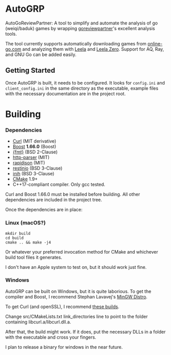 
AutoGRP
==========

AutoGoReviewPartner: A tool to simplify and automate the analysis of go
(weiqi/baduk) games by wrapping [goreviewpartner](https://github.com/pnprog/goreviewpartner)'s
excellent analysis tools.

The tool currently supports automatically downloading games from
[online-go.com]() and analyzing them with [Leela](https://www.sjeng.org/leela.html)
and [Leela Zero](https://github.com/gcp/leela-zero). Support for AQ, Ray, and
GNU Go can be added easily.

Getting Started
---------------
Once AutoGRP is built, it needs to be configured. It looks for `config.ini` and
`client_config.ini` in the same directory as the executable, example files
with the necessary documentation are in the project root.


Building
========

### Dependencies
* [Curl](https://curl.haxx.se/libcurl/) (MIT derivative)
* [Boost](http://www.boost.org/) **1.66.0** (Boost)
* [{fmt}](https://github.com/fmtlib/fmt) (BSD 2-Clause)
* [http-parser](https://github.com/nodejs/http-parser) (MIT)
* [rapidjson](https://github.com/Tencent/rapidjson) (MIT)
* [restinio](https://github.com/Stiffstream/restinio) (BSD 3-Clause)
* [inih](https://github.com/benhoyt/inih) (BSD 3-Clause)
* [CMake](https://cmake.org/) 1.9+
* C++17-compliant compiler. Only gcc tested.

Curl and Boost 1.66.0 must be installed before building. All other dependencies
are included in the project tree.

Once the dependencies are in place:

### Linux (macOS?)

```
mkdir build
cd build
cmake .. && make -j4
```

Or whatever your preferred invocation method for CMake and whichever build tool
files it generates.

I don't have an Apple system to test on, but it should work just fine.

### Windows

AutoGRP can be built on Windows, but it is quite laborious. To get the compiler
and Boost, I recommend Stephan Lavavej's [MinGW Distro](https://nuwen.net/mingw.html).

To get Curl (and openSSL), I recommend [these builds](https://github.com/vszakats/curl-for-win).

Change src/CMakeLists.txt link_directories line to point to the folder
containing libcurl.a/libcurl.dll.a.

After that, the build might work. If it does, put the necessary DLLs in a
folder with the executable and cross your fingers.

I plan to release a binary for windows in the near future.